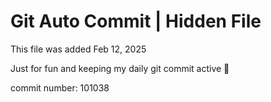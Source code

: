 # Git Auto Commit | Hidden File

This file was added Feb 12, 2025

Just for fun and keeping my daily git commit active 🤪

commit number: 101038
